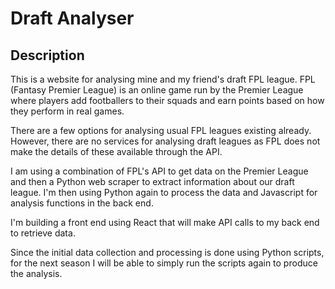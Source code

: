 # Draft Analyser

## Description

This is a website for analysing mine and my friend's draft FPL league. FPL (Fantasy Premier League) is an online game run by the Premier League where players add footballers to their squads and earn points based on how they perform in real games.

There are a few options for analysing usual FPL leagues existing already. However, there are no services for analysing draft leagues as FPL does not make the details of these available through the API.

I am using a combination of FPL's API to get data on the Premier League and then a Python web scraper to extract information about our draft league. I'm then using Python again to process the data and Javascript for analysis functions in the back end.

I'm building a front end using React that will make API calls to my back end to retrieve data.

Since the initial data collection and processing is done using Python scripts, for the next season I will be able to simply run the scripts again to produce the analysis.
